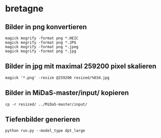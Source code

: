 # bretagne

## Bilder in png konvertieren

```
magick mogrify -format png *.HEIC
magick mogrify -format png *.JPG
magick mogrify -format png *.jpeg
magick mogrify -format png *.jpg
```

## Bilder in jpg mit maximal 259200 pixel skalieren

```
magick '*.png' -resize @259200 resized/%03d.jpg
```

## Bilder in MiDaS-master/input/ kopieren
```
cp -r resized/ ../MiDaS-master/input/
```

## Tiefenbilder generieren
```
python run.py --model_type dpt_large
```
